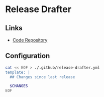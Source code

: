 # Release Drafter

## Links

- [Code Repository](https://github.com/release-drafter/release-drafter)

## Configuration

```sh
cat << EOF > ./.github/release-drafter.yml
template: |
  ## Changes since last release

  $CHANGES
EOF
```
